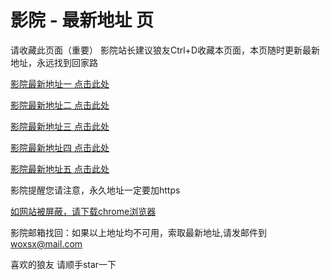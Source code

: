 # 影院 - 最新地址 页

请收藏此页面（重要）
影院站长建议狼友Ctrl+D收藏本页面，本页随时更新最新地址，永远找到回家路

[影院最新地址一 点击此处](https://g5g5.mom/) 

[影院最新地址二 点击此处](https://q5gb.sbs/) 

[影院最新地址三 点击此处](https://t5gj.pics/) 

[影院最新地址四 点击此处](https://q5gb.sbs/) 

[影院最新地址五 点击此处](https://g5g5.mom/) 

影院提醒您请注意，永久地址一定要加https

[如网站被屏蔽，请下载chrome浏览器](https://8xe23.com/chrome_93.0.4577.82.apk) 

影院邮箱找回：如果以上地址均不可用，索取最新地址,请发邮件到 woxsx@mail.com

喜欢的狼友 请顺手star一下

